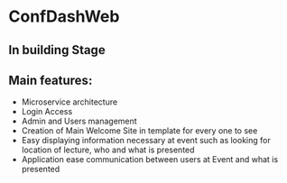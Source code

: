 # ConfDashWeb

## In building Stage

## Main features:

 - Microservice architecture
 - Login Access
 - Admin and Users management
 - Creation of Main Welcome Site in template for every one to see
 - Easy displaying information necessary at event such as looking for location of lecture, who and what is presented
 - Application ease communication between users at Event and what is presented  
